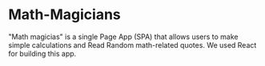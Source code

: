 # Math-Magicians
"Math magicias" is a single Page App (SPA) that allows users to make simple calculations and Read Random math-related quotes. We used React for building this app.
